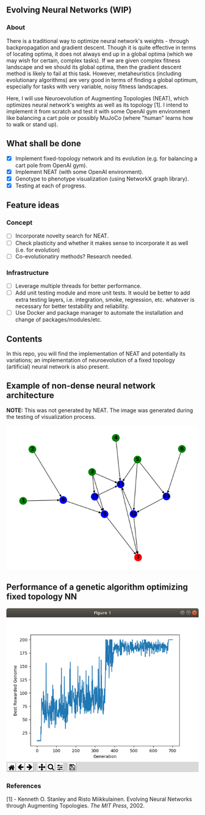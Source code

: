 ## Evolving Neural Networks (WIP)

### About

There is a traditional way to optimize neural network's weights - through backpropagation and gradient descent. Though it is quite effective in terms of locating optima, it does not always end up in a global optima (which we may wish for certain, complex tasks). If we are given complex fitness landscape and we should its global optima, then the gradient descent method is likely to fail at this task. However, metaheuristics (including evolutionary algorithms) are very good in terms of finding a global optimum, especially for tasks with very variable, noisy fitness landscapes. 

Here, I will use Neuroevolution of Augmenting Topologies (NEAT), which optimizes neural network's weights as well as its topology [1]. I intend to implement it from scratch and test it with some OpenAI gym environment like balancing a cart pole or possibly MuJoCo (where "human" learns how to walk or stand up).

## What shall be done

- [x] Implement fixed-topology network and its evolution (e.g. for balancing a cart pole from OpenAI gym).
- [x] Implement NEAT (with some OpenAI environment).
- [x] Genotype to phenotype visualization (using NetworkX graph library).
- [x] Testing at each of progress.

## Feature ideas

### Concept

- [ ] Incorporate novelty search for NEAT.
- [ ] Check plasticity and whether it makes sense to incorporate it as well (i.e. for evolution)
- [ ] Co-evolutionatiry methods? Research needed.

### Infrastructure

- [ ] Leverage multiple threads for better performance.
- [ ] Add unit testing module and more unit tests. It would be better to add extra testing layers, i.e. integration, smoke, regression, etc. whatever is necessary for better testability and reliability.
- [ ] Use Docker and package manager to automate the installation and change of packages/modules/etc.

## Contents

In this repo, you will find the implementation of NEAT and potentially its variations; an implementation of neuroevolution of a fixed topology (artificial) neural network is also present.

## Example of non-dense neural network architecture

**NOTE:** This was not generated by NEAT. The image was generated during the testing of visualization process.

![oh_hi_mark](./neat/images/test_im.png)

## Performance of a genetic algorithm optimizing fixed topology NN

![stats](./stats/fixed_topology_stats.png)

### References

[1] - Kenneth O. Stanley and Risto Miikkulainen. Evolving Neural Networks through Augmenting Topologies. *The MIT Press*, 2002.
